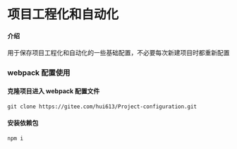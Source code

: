 # 项目工程化和自动化

#### 介绍

用于保存项目工程化和自动化的一些基础配置，不必要每次新建项目时都重新配置

### webpack 配置使用

#### 克隆项目进入 webpack 配置文件

`git clone https://gitee.com/hui613/Project-configuration.git`

#### 安装依赖包

`npm i`
